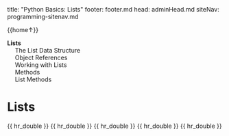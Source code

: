 <frontmatter>
title: "Python Basics: Lists"
footer: footer.md
head: adminHead.md
siteNav: programming-sitenav.md
</frontmatter>

<include src="../../common/header.md" />

<div class="website-content" id="main">
<div id="toc">

{{home↑}}
* [**Lists**](#lists)
  * [The List Data Structure](#the-list-data-structure)
  * [Object References](#object-references)
  * [Working with Lists](#working-with-lists)
  * [Methods](#methods)
  * [List Methods](#list-methods)
  
</div>
<div id="main">

# Lists

<include src="../lists-intro/text.md" />{{ hr_double }}
<include src="../objectReferences/text.md" />{{ hr_double }}
<include src="../lists-workingWith/text.md" />{{ hr_double }}
<include src="../methods/text.md" />{{ hr_double }}
<include src="../lists-methods/text.md" />{{ hr_double }}

</div>
</div>
